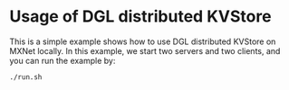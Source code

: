 # Usage of DGL distributed KVStore

This is a simple example shows how to use DGL distributed KVStore on MXNet locally. 
In this example, we start two servers and two clients, and you can run the example by:

```
./run.sh
```